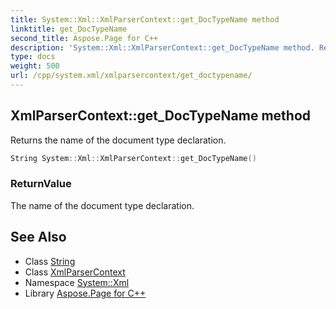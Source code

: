 ```yaml
---
title: System::Xml::XmlParserContext::get_DocTypeName method
linktitle: get_DocTypeName
second_title: Aspose.Page for C++
description: 'System::Xml::XmlParserContext::get_DocTypeName method. Returns the name of the document type declaration in C++.'
type: docs
weight: 500
url: /cpp/system.xml/xmlparsercontext/get_doctypename/
---
```

## XmlParserContext::get_DocTypeName method


Returns the name of the document type declaration.

```cpp
String System::Xml::XmlParserContext::get_DocTypeName()
```


### ReturnValue

The name of the document type declaration.

## See Also

* Class [String](../../../system/string/)
* Class [XmlParserContext](../)
* Namespace [System::Xml](../../)
* Library [Aspose.Page for C++](../../../)
